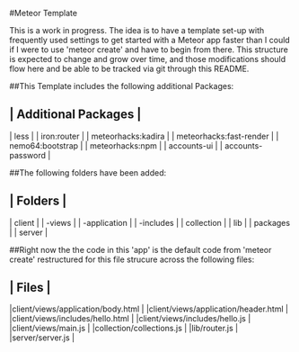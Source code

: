 #Meteor Template

This is a work in progress. The idea is to have a template set-up with frequently used settings to get started with a Meteor app faster than I could if I were to use 'meteor create' and have to begin from there. This structure is expected to change and grow over time, and those modifications should flow here and be able to be tracked via git through this README.

##This Template includes the following additional Packages:

| Additional Packages     |
---------------------------
| less                    |
| iron:router             |
| meteorhacks:kadira      |
| meteorhacks:fast-render |
| nemo64:bootstrap        |
| meteorhacks:npm         |
| accounts-ui             |
| accounts-password       |

##The following folders have been added:

| Folders             |
-----------------------
| client              |
|   -views            |
|       -application  |
|       -includes     |
| collection          |
| lib                 |
| packages            |
| server              |

##Right now the the code in this 'app' is the default code from 'meteor create' restructured for this file strucure across the following files:

| Files                               |
---------------------------------------
|client/views/application/body.html   |
|client/views/application/header.html |
|client/views/includes/hello.html     |
|client/views/includes/hello.js       |
|client/views/main.js                 |
|collection/collections.js            |
|lib/router.js                        |
|server/server.js                     |
